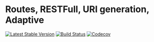 Routes, RESTFull, URI generation, Adaptive
================================
[![Latest Stable Version](https://poser.pugx.org/spiral/router/version)](https://packagist.org/packages/spiral/router)
[![Build Status](https://travis-ci.org/spiral/router.svg?branch=master)](https://travis-ci.org/spiral/router)
[![Codecov](https://codecov.io/gh/spiral/router/branch/master/graph/badge.svg)](https://codecov.io/gh/spiral/router/)